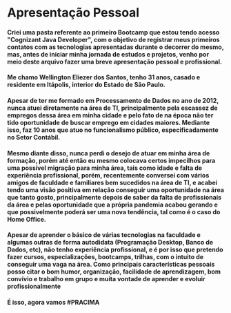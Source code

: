 # Apresentação Pessoal

#### Criei uma pasta referente ao primeiro Bootcamp que estou tendo acesso "Cognizant Java Developer", com o objetivo de registrar meus primeiros contatos com as tecnologias apresentadas durante o decorrer do mesmo, mas, antes de iniciar minha jornada de estudos e projetos, venho por meio deste arquivo fazer uma breve apresentação pessoal e profissional.

#### Me chamo Wellington Eliezer dos Santos, tenho 31 anos, casado e residente em Itápolis, interior do Estado de São Paulo.

#### Apesar de ter me formado em Processamento de Dados no ano de 2012, nunca atuei diretamente na área de TI, principalmente pela escassez de empregos dessa área em minha cidade e pelo fato de na época não ter tido oportunidade de buscar emprego em cidades maiores. Mediante isso, faz 10 anos que atuo no funcionalismo público, especificadamente no Setor Contábil.

#### Mesmo diante disso, nunca perdi o desejo de atuar em minha área de formação, porém até então eu mesmo colocava certos impecilhos para uma possível migração para minha área, tais como idade e falta de experiência profissional, porém, recentemente conversei com vários amigos de faculdade e familiares bem sucedidos na área de TI, e acabei tendo uma visão positiva em relação conseguir uma oportunidade na área que tanto gosto, principalmente depois de saber da falta de profissionais da área e pelas oportunidade que a própria pandemia acabou gerando e que possivelmente poderá ser uma nova tendência, tal como é o caso do Home Office.

#### Apesar de aprender o básico de várias tecnologias na faculdade e algumas outras de forma autodidata (Programação Desktop, Banco de Dados, etc), não tenho experiência profissional, e é por isso que pretendo fazer cursos, especializações, bootcamps, trilhas, com o intuito de conseguir uma vaga na área. Como principais características pessoais  posso citar o bom humor, organização, facilidade de aprendizagem, bom convívio e trabalho em grupo e muita vontade de aprender e evoluir profissionalmente

#### É isso, agora vamos #PRACIMA
